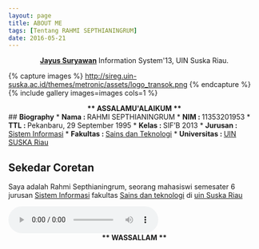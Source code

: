 ```yaml
---
layout: page
title: ABOUT ME
tags: [Tentang RAHMI SEPTHIANINGRUM]
date: 2016-05-21
---
```

    
<center><a href="https://www.facebook.com/jaay.ddickdhasterlhy"><b>Jayus Suryawan</b></a> Information System'13, UIN Suska Riau.</center>


{% capture images %}
    http://sireg.uin-suska.ac.id/themes/metronic/assets/logo_transok.png
{% endcapture %}
{% include gallery images=images cols=1 %}

<center><b> ** ASSALAMU'ALAIKUM ** </b></center>
## <b>Biography</b>
* <b>Nama : </b>RAHMI SEPTHIANINGRUM
* <b>NIM : </b>11353201953
* <b>TTL : </b>Pekanbaru, 29 September 1995 
* <b>Kelas : </b>SIF’B 2013
* <b>Jurusan : </b><a href="http://sif.uin-suska.ac.id">Sistem Informasi</a>
* <b>Fakultas : </b><a href="http://fst.uin-suska.ac.id/">Sains dan Teknologi</a>
* <b>Universitas : </b><a href="htpp://uin-suska.ac.id/">UIN SUSKA Riau</a>


## <b>Sekedar Coretan</b>

Saya adalah Rahmi Septhianingrum, seorang mahasiswi semesater 6 jurusan <a href="http://sif.uin-suska.ac.id">Sistem Informasi</a> fakultas <a href="http://fst.uin-suska.ac.id/">Sains dan teknologi</a> di  <a href="htpp://uin-suska.ac.id/">uin Suska Riau</a> 

<audio controls autoplay> 
<source src="http://rahmi0995.github.io/Edcoustic - Muhasabah Cinta.mp3" type="audio/wav"> 
<source src="http://rahmi0995.github.io/Edcoustic - Muhasabah Cinta.mp3 type="audio/mpeg"> 
</audio>
      
<center><b> ** WASSALLAM ** </b></center>
